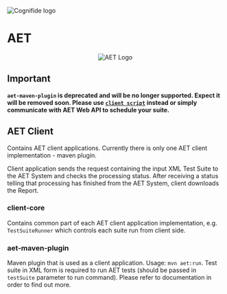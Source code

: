 ![Cognifide logo](http://cognifide.github.io/images/cognifide-logo.png)

# AET
<p align="center">
  <img src="https://github.com/wttech/aet/blob/master/misc/img/aet-logo-blue.png?raw=true"
         alt="AET Logo"/>
</p>

## Important
**`aet-maven-plugin` is deprecated and will be no longer supported. Expect it will be removed soon.
Please use [`client script`](https://github.com/wttech/aet/wiki/ClientScripts) instead or simply communicate with AET Web API to schedule your suite.**

## AET Client
Contains AET client applications. Currently there is only one AET client implementation - maven plugin.

Client application sends the request containing the input XML Test Suite to the AET System and checks the processing status. After receiving a status telling that processing has finished from the AET System, client downloads the Report.

### client-core
Contains common part of each AET client application implementation, e.g. `TestSuiteRunner` which controls each suite run from client side.

### aet-maven-plugin
Maven plugin that is used as a client application. Usage: `mvn aet:run`. Test suite in XML form is required to run AET tests (should be passed in `testSuite` parameter to run command).
Please refer to documentation in order to find out more.
